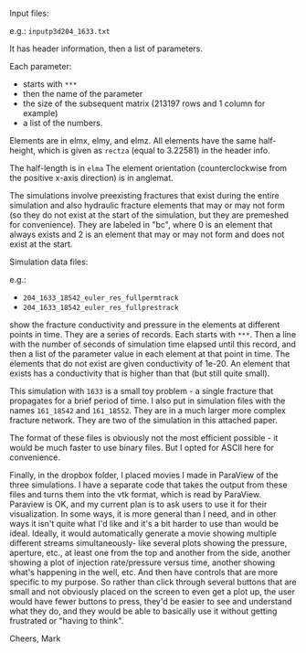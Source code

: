 
Input files:

e.g.: `inputp3d204_1633.txt` 

It has header information, then a list of parameters. 

Each parameter:

- starts with `***`
- then the name of the parameter
- the size of the subsequent matrix (213197 rows and 1 column for example)
- a list of the numbers. 

Elements are in elmx, elmy, and elmz.  All elements have the same half-height, which is given as
`rectza` (equal to 3.22581) in the header info. 

The half-length is in `elma`
The element orientation (counterclockwise from the positive x-axis direction) is in anglemat. 

The simulations involve preexisting fractures that exist during the entire simulation and also
hydraulic fracture elements that may or may not form (so they do not exist at the start of the
simulation, but they are premeshed for convenience). They are labeled in "bc", where 0 is an element
that always exists and 2 is an element that may or may not form and does not exist at the start.

Simulation data files:

e.g.: 
- `204_1633_18542_euler_res_fullpermtrack`
- `204_1633_18542_euler_res_fullprestrack` 

show the fracture conductivity and pressure in the elements at different points in time. They are a
series of records.  Each starts with `***`. Then a line with the number of seconds of simulation time
elapsed until this record, and then a list of the parameter value in each element at that point in
time. The elements that do not exist are given conductivity of 1e-20. An element that exists has a
conductivity that is higher than that (but still quite small). 

This simulation with `1633` is a small toy problem - a single fracture that propagates for a brief
period of time. I also put in simulation files with the names `161_18542` and `161_18552`. They are in a
much larger more complex fracture network. They are two of the simulation in this attached paper. 

The format of these files is obviously not the most efficient possible - it would be much faster to
use binary files. But I opted for ASCII here for convenience. 

Finally, in the dropbox folder, I placed movies I made in ParaView of the three simulations. I have
a separate code that takes the output from these files and turns them into the vtk format, which is
read by ParaView. Paraview is OK, and my current plan is to ask users to use it for their
visualization. In some ways, it is more general than I need, and in other ways it isn't quite what
I'd like and it's a bit harder to use than would be ideal. Ideally, it would automatically generate
a movie showing multiple different streams simultaneously- like several plots showing the pressure,
aperture, etc., at least one from the top and another from the side, another showing a plot of
injection rate/pressure versus time, another showing what's happening in the well, etc. And then
have controls that are more specific to my purpose. So rather than click through several buttons
that are small and not obviously placed on the screen to even get a plot up, the user would have
fewer buttons to press, they'd be easier to see and understand what they do, and they would be able
to basically use it without getting frustrated or "having to think".

Cheers,
Mark
